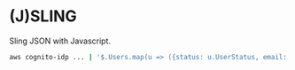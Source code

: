 (J)SLING
======

Sling JSON with Javascript.


```bash
aws cognito-idp ... | '$.Users.map(u => ({status: u.UserStatus, email: u.Attributes.find(a => a.Name == "email").Value }))'
```